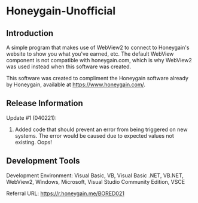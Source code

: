 # Honeygain-Unofficial

Introduction
-------------------------------
A simple program that makes use of WebView2 to connect to Honeygain's website to show you what you've earned, etc. The default WebView component is not compatible with honeygain.com, which is why WebView2 was used instead when this software was created.

This software was created to compliment the Honeygain software already by Honeygain, available at <https://www.honeygain.com/>.


Release Information
-------------------------------

Update #1 (040221):

1. Added code that should prevent an error from being triggered on new systems. The error would 
   be caused due to expected values not existing. Oops!

Development Tools
-------------------------------
Development Environment: Visual Basic, VB, Visual Basic .NET, VB.NET, WebView2, Windows, Microsoft, Visual Studio Community Edition, VSCE

Referral URL: https://r.honeygain.me/BORED021
